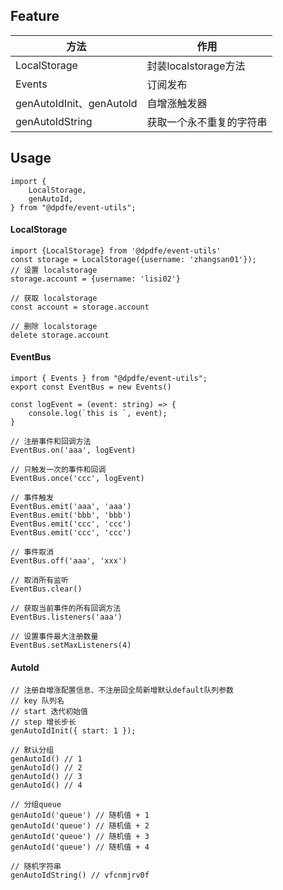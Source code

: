 ## Feature
| 方法 | 作用 |
| --- | --- |
| LocalStorage | 封装localstorage方法 |
| Events | 订阅发布 |
| genAutoIdInit、genAutoId | 自增涨触发器 |
| genAutoIdString | 获取一个永不重复的字符串 |

## Usage

```
import {
    LocalStorage,
    genAutoId,
} from "@dpdfe/event-utils";
```

#### LocalStorage
```
import {LocalStorage} from '@dpdfe/event-utils'
const storage = LocalStorage({username: 'zhangsan01'});
// 设置 localstorage
storage.account = {username: 'lisi02'}

// 获取 localstorage
const account = storage.account

// 删除 localstorage
delete storage.account
```

#### EventBus
```
import { Events } from "@dpdfe/event-utils";
export const EventBus = new Events()

const logEvent = (event: string) => {
    console.log(`this is `, event);
}

// 注册事件和回调方法
EventBus.on('aaa', logEvent)

// 只触发一次的事件和回调
EventBus.once('ccc', logEvent)

// 事件触发
EventBus.emit('aaa', 'aaa')
EventBus.emit('bbb', 'bbb')
EventBus.emit('ccc', 'ccc')
EventBus.emit('ccc', 'ccc')

// 事件取消
EventBus.off('aaa', 'xxx')

// 取消所有监听
EventBus.clear()

// 获取当前事件的所有回调方法
EventBus.listeners('aaa')

// 设置事件最大注册数量
EventBus.setMaxListeners(4)
```

#### AutoId
```
// 注册自增涨配置信息、不注册回全局新增默认default队列参数
// key 队列名
// start 迭代初始值
// step 增长步长
genAutoIdInit({ start: 1 });

// 默认分组
genAutoId() // 1
genAutoId() // 2
genAutoId() // 3
genAutoId() // 4

// 分组queue
genAutoId('queue') // 随机值 + 1
genAutoId('queue') // 随机值 + 2
genAutoId('queue') // 随机值 + 3
genAutoId('queue') // 随机值 + 4

// 随机字符串
genAutoIdString() // vfcnmjrv0f
```
